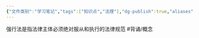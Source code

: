 ```yaml
---
{"文件类别":"学习笔记","tags":["知识点","法理"],"dg-publish":true,"aliases":["强制法","绝对法"],"permalink":"/学习笔记studyup/法理学/强行法/","dgPassFrontmatter":true,"created":"2024-09-24T11:58:10.149+08:00","updated":"2024-10-25T12:21:43.622+08:00"}
---
```


强行法是指法律主体必须绝对服从和执行的法律规范 #背诵/概念 